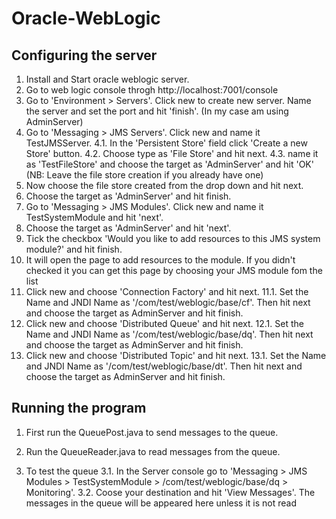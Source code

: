 # Oracle-WebLogic

## Configuring the server

1. Install and Start oracle weblogic server. 
2. Go to web logic console throgh http://localhost:7001/console
3. Go to 'Environment > Servers'. Click new to create new server. Name the server and set the port and hit 'finish'. 
   (In my case am using AdminServer)
4. Go to 'Messaging > JMS Servers'. Click new and name it TestJMSServer. 
   4.1. In the 'Persistent Store' field click 'Create a new Store' button.
   4.2. Choose type as 'File Store' and hit next.
   4.3. name it as 'TestFileStore' and choose the target as 'AdminServer' and hit 'OK'
        (NB: Leave the file store creation if you already have one)
5. Now choose the file store created from the drop down and hit next.
6. Choose the target as 'AdminServer' and hit finish.
7. Go to 'Messaging > JMS Modules'. Click new and name it TestSystemModule and hit 'next'.
8. Choose the target as 'AdminServer' and hit 'next'.
9. Tick the checkbox 'Would you like to add resources to this JMS system module?' and hit finish.
10. It will open the page to add resources to the module. If you didn't checked it you can get this page by choosing your JMS module fom the list
11. Click new and choose 'Connection Factory' and hit next.
    11.1. Set the Name and JNDI Name as '/com/test/weblogic/base/cf'. Then hit next and choose the target as AdminServer and hit finish.
12. Click new and choose 'Distributed Queue' and hit next.
    12.1. Set the Name and JNDI Name as '/com/test/weblogic/base/dq'. Then hit next and choose the target as AdminServer and hit finish.
13. Click new and choose 'Distributed Topic' and hit next.
    13.1. Set the Name and JNDI Name as '/com/test/weblogic/base/dt'. Then hit next and choose the target as AdminServer and hit finish.
    
    

## Running the program

1. First run the QueuePost.java to send messages to the queue.
2. Run the QueueReader.java to read messages from the queue.

3. To test the queue
  3.1. In the Server console go to 'Messaging > JMS Modules > TestSystemModule > /com/test/weblogic/base/dq > Monitoring'.
  3.2. Coose your destination and hit 'View Messages'. The messages in the queue will be appeared here unless it is not read

